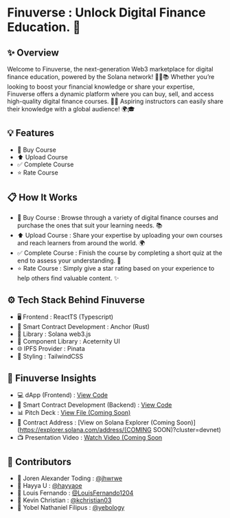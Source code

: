 # Finuverse : Unlock Digital Finance Education. 🚀

## ✨ Overview
Welcome to Finuverse, the next-generation Web3 marketplace for digital finance education, powered by the Solana network! 🚀🌐📚 Whether you’re looking to boost your financial knowledge or share your expertise, Finuverse offers a dynamic platform where you can buy, sell, and access high-quality digital finance courses. 💼💡 Aspiring instructors can easily share their knowledge with a global audience! 🌍🎓

## 💡 Features
- 🛒 Buy Course
- ⬆️ Upload Course
- ✅ Complete Course
- ⭐ Rate Course

## 📋 How It Works
- 🛒 Buy Course : Browse through a variety of digital finance courses and purchase the ones that suit your learning needs. 📚  
- ⬆️ Upload Course : Share your expertise by uploading your own courses and reach learners from around the world. 🌍  
- ✅ Complete Course : Finish the course by completing a short quiz at the end to assess your understanding. 📝  
- ⭐ Rate Course : Simply give a star rating based on your experience to help others find valuable content. ✨

## ⚙️ Tech Stack Behind Finuverse
- 🖥️ Frontend : ReactTS (Typescript)
- 🔧 Smart Contract Development : Anchor (Rust)
- 🔗 Library : Solana web3.js
- 🧩 Component Library : Aceternity UI
- 🌐 IPFS Provider : Pinata
- 🎨 Styling : TailwindCSS

## 🚀 Finuverse Insights
- 💻 dApp (Frontend) : [View Code](https://github.com/yebology/finuverse-dapp.git)
- 🔧 Smart Contract Development (Backend) : [View Code](https://github.com/yebology/finuverse-smartcontract.git)
- 📊 Pitch Deck : [View File (Coming Soon)]()
- 📜 Contract Address : [View on Solana Explorer (Coming Soon)](https://explorer.solana.com/address/(COMING SOON)?cluster=devnet)
- 📺 Presentation Video : [Watch Video (Coming Soon]()

## 🤝 Contributors
- 🧑 Joren Alexander Toding : [@jhwrwe](https://github.com/jhwrwe)
- 🧑 Hayya U : [@hayyaoe](https://github.com/hayyaoe)
- 🧑 Louis Fernando : [@LouisFernando1204](https://github.com/LouisFernando1204)
- 🧑 Kevin Christian : [@kchristian03](https://github.com/kchristian03)
- 🧑 Yobel Nathaniel Filipus : [@yebology](https://github.com/yebology)

